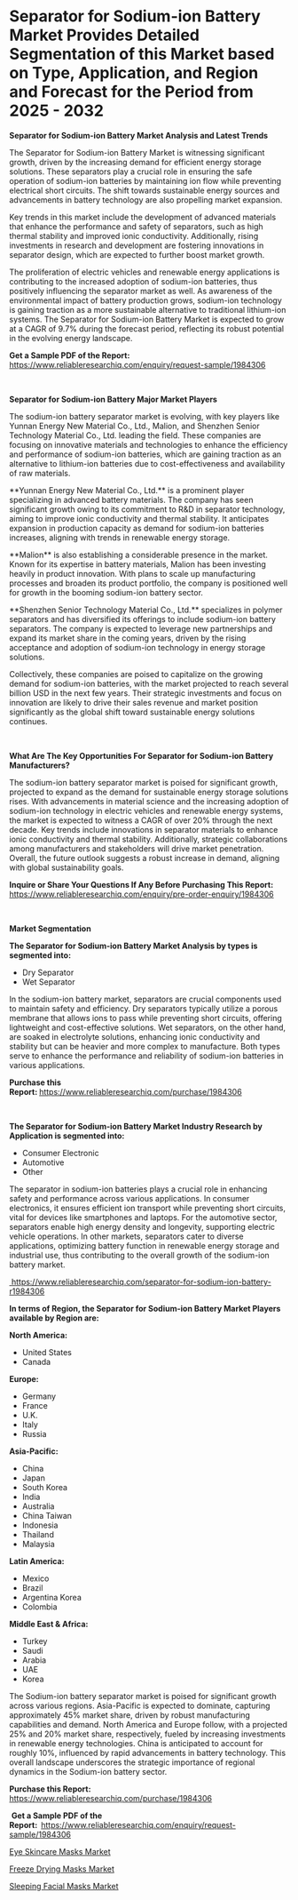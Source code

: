 <p><h1>Separator for Sodium-ion Battery Market Provides Detailed Segmentation of this Market based on Type, Application, and Region and Forecast for the Period from 2025 - 2032</h1></p><p><strong>Separator for Sodium-ion Battery Market Analysis and Latest Trends</strong></p>
<p><p>The Separator for Sodium-ion Battery Market is witnessing significant growth, driven by the increasing demand for efficient energy storage solutions. These separators play a crucial role in ensuring the safe operation of sodium-ion batteries by maintaining ion flow while preventing electrical short circuits. The shift towards sustainable energy sources and advancements in battery technology are also propelling market expansion.</p><p>Key trends in this market include the development of advanced materials that enhance the performance and safety of separators, such as high thermal stability and improved ionic conductivity. Additionally, rising investments in research and development are fostering innovations in separator design, which are expected to further boost market growth. </p><p>The proliferation of electric vehicles and renewable energy applications is contributing to the increased adoption of sodium-ion batteries, thus positively influencing the separator market as well. As awareness of the environmental impact of battery production grows, sodium-ion technology is gaining traction as a more sustainable alternative to traditional lithium-ion systems. The Separator for Sodium-ion Battery Market is expected to grow at a CAGR of 9.7% during the forecast period, reflecting its robust potential in the evolving energy landscape.</p></p>
<p><strong>Get a Sample PDF of the Report:&nbsp;</strong> <a href="https://www.reliableresearchiq.com/enquiry/request-sample/1984306?utm_campaign=1087&utm_medium=2&utm_source=Github&utm_content=ia&utm_term=10022025&utm_id=separator-for-sodium-ion-battery">https://www.reliableresearchiq.com/enquiry/request-sample/1984306</a></p>
<p>&nbsp;</p>
<p><strong>Separator for Sodium-ion Battery Major Market Players</strong></p>
<p><p>The sodium-ion battery separator market is evolving, with key players like Yunnan Energy New Material Co., Ltd., Malion, and Shenzhen Senior Technology Material Co., Ltd. leading the field. These companies are focusing on innovative materials and technologies to enhance the efficiency and performance of sodium-ion batteries, which are gaining traction as an alternative to lithium-ion batteries due to cost-effectiveness and availability of raw materials.</p><p>**Yunnan Energy New Material Co., Ltd.** is a prominent player specializing in advanced battery materials. The company has seen significant growth owing to its commitment to R&D in separator technology, aiming to improve ionic conductivity and thermal stability. It anticipates expansion in production capacity as demand for sodium-ion batteries increases, aligning with trends in renewable energy storage.</p><p>**Malion** is also establishing a considerable presence in the market. Known for its expertise in battery materials, Malion has been investing heavily in product innovation. With plans to scale up manufacturing processes and broaden its product portfolio, the company is positioned well for growth in the booming sodium-ion battery sector.</p><p>**Shenzhen Senior Technology Material Co., Ltd.** specializes in polymer separators and has diversified its offerings to include sodium-ion battery separators. The company is expected to leverage new partnerships and expand its market share in the coming years, driven by the rising acceptance and adoption of sodium-ion technology in energy storage solutions.</p><p>Collectively, these companies are poised to capitalize on the growing demand for sodium-ion batteries, with the market projected to reach several billion USD in the next few years. Their strategic investments and focus on innovation are likely to drive their sales revenue and market position significantly as the global shift toward sustainable energy solutions continues.</p></p>
<p>&nbsp;</p>
<p><strong>What Are The Key Opportunities For Separator for Sodium-ion Battery Manufacturers?</strong></p>
<p><p>The sodium-ion battery separator market is poised for significant growth, projected to expand as the demand for sustainable energy storage solutions rises. With advancements in material science and the increasing adoption of sodium-ion technology in electric vehicles and renewable energy systems, the market is expected to witness a CAGR of over 20% through the next decade. Key trends include innovations in separator materials to enhance ionic conductivity and thermal stability. Additionally, strategic collaborations among manufacturers and stakeholders will drive market penetration. Overall, the future outlook suggests a robust increase in demand, aligning with global sustainability goals.</p></p>
<p><strong>Inquire or Share Your Questions If Any Before Purchasing This Report:</strong> <a href="https://www.reliableresearchiq.com/enquiry/pre-order-enquiry/1984306?utm_campaign=1087&utm_medium=2&utm_source=Github&utm_content=ia&utm_term=10022025&utm_id=separator-for-sodium-ion-battery">https://www.reliableresearchiq.com/enquiry/pre-order-enquiry/1984306</a></p>
<p>&nbsp;</p>
<p><strong>Market Segmentation</strong></p>
<p><strong>The Separator for Sodium-ion Battery Market Analysis by types is segmented into:</strong></p>
<p><ul><li>Dry Separator</li><li>Wet Separator</li></ul></p>
<p><p>In the sodium-ion battery market, separators are crucial components used to maintain safety and efficiency. Dry separators typically utilize a porous membrane that allows ions to pass while preventing short circuits, offering lightweight and cost-effective solutions. Wet separators, on the other hand, are soaked in electrolyte solutions, enhancing ionic conductivity and stability but can be heavier and more complex to manufacture. Both types serve to enhance the performance and reliability of sodium-ion batteries in various applications.</p></p>
<p><strong>Purchase this Report:&nbsp;</strong><a href="https://www.reliableresearchiq.com/purchase/1984306?utm_campaign=1087&utm_medium=2&utm_source=Github&utm_content=ia&utm_term=10022025&utm_id=separator-for-sodium-ion-battery">https://www.reliableresearchiq.com/purchase/1984306</a></p>
<p>&nbsp;</p>
<p><strong>The Separator for Sodium-ion Battery Market Industry Research by Application is segmented into:</strong></p>
<p><ul><li>Consumer Electronic</li><li>Automotive</li><li>Other</li></ul></p>
<p><p>The separator in sodium-ion batteries plays a crucial role in enhancing safety and performance across various applications. In consumer electronics, it ensures efficient ion transport while preventing short circuits, vital for devices like smartphones and laptops. For the automotive sector, separators enable high energy density and longevity, supporting electric vehicle operations. In other markets, separators cater to diverse applications, optimizing battery function in renewable energy storage and industrial use, thus contributing to the overall growth of the sodium-ion battery market.</p></p>
<p><a href="https://www.reliableresearchiq.com/separator-for-sodium-ion-battery-r1984306?utm_campaign=1087&utm_medium=2&utm_source=Github&utm_content=ia&utm_term=10022025&utm_id=separator-for-sodium-ion-battery">&nbsp;https://www.reliableresearchiq.com/separator-for-sodium-ion-battery-r1984306</a></p>
<p><strong>In terms of Region, the Separator for Sodium-ion Battery Market Players available by Region are:</strong></p>
<p>
    <p> <strong> North America: </strong>
        <ul>
            <li>United States</li>
            <li>Canada</li>
        </ul>
        </p> 
    <p> <strong> Europe: </strong>
        <ul>
            <li>Germany</li>
            <li>France</li>
            <li>U.K.</li>
            <li>Italy</li>
            <li>Russia</li>
        </ul>
        </p> 
    <p> <strong> Asia-Pacific: </strong>
        <ul>
            <li>China</li>
            <li>Japan</li>
            <li>South Korea</li>
            <li>India</li>
            <li>Australia</li>
            <li>China Taiwan</li>
            <li>Indonesia</li>
            <li>Thailand</li>
            <li>Malaysia</li>
        </ul>
        </p> 
    <p> <strong> Latin America: </strong>
        <ul>
            <li>Mexico</li>
            <li>Brazil</li>
            <li>Argentina Korea</li>
            <li>Colombia</li>
        </ul>
        </p> 
    <p> <strong> Middle East & Africa: </strong>
        <ul>
            <li>Turkey</li>
            <li>Saudi</li>
            <li>Arabia</li>
            <li>UAE</li>
            <li>Korea</li>
        </ul>
    </p>
    </p>
<p><p>The Sodium-ion battery separator market is poised for significant growth across various regions. Asia-Pacific is expected to dominate, capturing approximately 45% market share, driven by robust manufacturing capabilities and demand. North America and Europe follow, with a projected 25% and 20% market share, respectively, fueled by increasing investments in renewable energy technologies. China is anticipated to account for roughly 10%, influenced by rapid advancements in battery technology. This overall landscape underscores the strategic importance of regional dynamics in the Sodium-ion battery sector.</p></p>
<p><strong>Purchase this Report: </strong><a href="https://www.reliableresearchiq.com/purchase/1984306?utm_campaign=1087&utm_medium=2&utm_source=Github&utm_content=ia&utm_term=10022025&utm_id=separator-for-sodium-ion-battery">https://www.reliableresearchiq.com/purchase/1984306</a></p>
<p>&nbsp;<strong>Get a Sample PDF of the Report:&nbsp;&nbsp;</strong><a href="https://www.reliableresearchiq.com/enquiry/request-sample/1984306?utm_campaign=1087&utm_medium=2&utm_source=Github&utm_content=ia&utm_term=10022025&utm_id=separator-for-sodium-ion-battery">https://www.reliableresearchiq.com/enquiry/request-sample/1984306</a></p>
<p><strong></strong></p>
<p><p><a href="https://github.com/poznerfulden73/Market-Research-Report-List-1/blob/main/eye-skincare-masks-market.md?utm_campaign=1087&utm_medium=2&utm_source=Github&utm_content=ia&utm_term=10022025&utm_id=separator-for-sodium-ion-battery">Eye Skincare Masks Market</a></p><p><a href="https://github.com/parissqabaka3/Market-Research-Report-List-1/blob/main/freeze-drying-masks-market.md?utm_campaign=1087&utm_medium=2&utm_source=Github&utm_content=ia&utm_term=10022025&utm_id=separator-for-sodium-ion-battery">Freeze Drying Masks Market</a></p><p><a href="https://github.com/thuaaduriim/Market-Research-Report-List-1/blob/main/sleeping-facial-masks-market.md?utm_campaign=1087&utm_medium=2&utm_source=Github&utm_content=ia&utm_term=10022025&utm_id=separator-for-sodium-ion-battery">Sleeping Facial Masks Market</a></p></p>